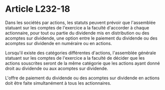 # Article L232-18

Dans les sociétés par actions, les statuts peuvent prévoir que l'assemblée statuant sur les comptes de l'exercice a la faculté d'accorder à chaque actionnaire, pour tout ou partie du dividende mis en distribution ou des acomptes sur dividende, une option entre le paiement du dividende ou des acomptes sur dividende en numéraire ou en actions.

Lorsqu'il existe des catégories différentes d'actions, l'assemblée générale statuant sur les comptes de l'exercice a la faculté de décider que les actions souscrites seront de la même catégorie que les actions ayant donné droit au dividende ou aux acomptes sur dividende.

L'offre de paiement du dividende ou des acomptes sur dividende en actions doit être faite simultanément à tous les actionnaires.
